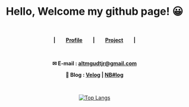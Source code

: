 <div align=center>
  
  # Hello, Welcome my github page! 😀
  
  <br/>
  
  **|　　[Profile](https://altmshfkgudtjr.github.io/profile)　　|　　[Project](https://altmshfkgudtjr.github.io/project)　　|**
  
  <br/>
  
  **✉ E-mail : altmgudtjr@gmail.com**
  
  **📝 Blog : [Velog](https://velog.io/@altmshfkgudtjr) | [NB#log](https://blog.naver.com/PostList.nhn?blogId=altmshfkgudtjr)**
  
  <br/>
  
  [![Top Langs](https://github-readme-stats.vercel.app/api/top-langs/?username=altmshfkgudtjr&layout=compact&langs_count=7&hide=css)](https://github.com/anuraghazra/github-readme-stats)
  
</div>
